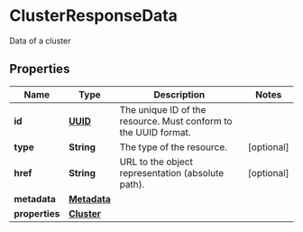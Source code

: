 

# ClusterResponseData

Data of a cluster
## Properties

| Name | Type | Description | Notes |
| ------------ | ------------- | ------------- | ------------- |
| **id** | [**UUID**](UUID.md) | The unique ID of the resource. Must conform to the UUID format.  |  |
| **type** | **String** | The type of the resource. |  [optional] |
| **href** | **String** | URL to the object representation (absolute path). |  [optional] |
| **metadata** | [**Metadata**](Metadata.md) |  |  |
| **properties** | [**Cluster**](Cluster.md) |  |  |


